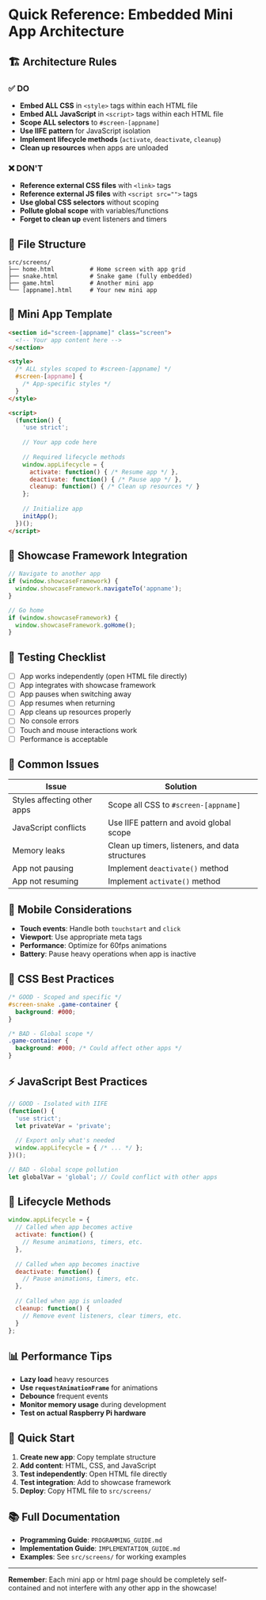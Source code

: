 # Quick Reference: Embedded Mini App Architecture

## 🏗️ Architecture Rules

### ✅ DO
- **Embed ALL CSS** in `<style>` tags within each HTML file
- **Embed ALL JavaScript** in `<script>` tags within each HTML file
- **Scope ALL selectors** to `#screen-[appname]`
- **Use IIFE pattern** for JavaScript isolation
- **Implement lifecycle methods** (`activate`, `deactivate`, `cleanup`)
- **Clean up resources** when apps are unloaded

### ❌ DON'T
- **Reference external CSS files** with `<link>` tags
- **Reference external JS files** with `<script src="">` tags
- **Use global CSS selectors** without scoping
- **Pollute global scope** with variables/functions
- **Forget to clean up** event listeners and timers

## 📁 File Structure

```
src/screens/
├── home.html          # Home screen with app grid
├── snake.html         # Snake game (fully embedded)
├── game.html          # Another mini app
└── [appname].html     # Your new mini app
```

## 🎯 Mini App Template

```html
<section id="screen-[appname]" class="screen">
  <!-- Your app content here -->
</section>

<style>
  /* ALL styles scoped to #screen-[appname] */
  #screen-[appname] {
    /* App-specific styles */
  }
</style>

<script>
  (function() {
    'use strict';
    
    // Your app code here
    
    // Required lifecycle methods
    window.appLifecycle = {
      activate: function() { /* Resume app */ },
      deactivate: function() { /* Pause app */ },
      cleanup: function() { /* Clean up resources */ }
    };
    
    // Initialize app
    initApp();
  })();
</script>
```

## 🔧 Showcase Framework Integration

```javascript
// Navigate to another app
if (window.showcaseFramework) {
  window.showcaseFramework.navigateTo('appname');
}

// Go home
if (window.showcaseFramework) {
  window.showcaseFramework.goHome();
}
```

## 🧪 Testing Checklist

- [ ] App works independently (open HTML file directly)
- [ ] App integrates with showcase framework
- [ ] App pauses when switching away
- [ ] App resumes when returning
- [ ] App cleans up resources properly
- [ ] No console errors
- [ ] Touch and mouse interactions work
- [ ] Performance is acceptable

## 🚨 Common Issues

| Issue | Solution |
|-------|----------|
| Styles affecting other apps | Scope all CSS to `#screen-[appname]` |
| JavaScript conflicts | Use IIFE pattern and avoid global scope |
| Memory leaks | Clean up timers, listeners, and data structures |
| App not pausing | Implement `deactivate()` method |
| App not resuming | Implement `activate()` method |

## 📱 Mobile Considerations

- **Touch events**: Handle both `touchstart` and `click`
- **Viewport**: Use appropriate meta tags
- **Performance**: Optimize for 60fps animations
- **Battery**: Pause heavy operations when app is inactive

## 🎨 CSS Best Practices

```css
/* GOOD - Scoped and specific */
#screen-snake .game-container {
  background: #000;
}

/* BAD - Global scope */
.game-container {
  background: #000; /* Could affect other apps */
}
```

## ⚡ JavaScript Best Practices

```javascript
// GOOD - Isolated with IIFE
(function() {
  'use strict';
  let privateVar = 'private';
  
  // Export only what's needed
  window.appLifecycle = { /* ... */ };
})();

// BAD - Global scope pollution
let globalVar = 'global'; // Could conflict with other apps
```

## 🔄 Lifecycle Methods

```javascript
window.appLifecycle = {
  // Called when app becomes active
  activate: function() {
    // Resume animations, timers, etc.
  },
  
  // Called when app becomes inactive
  deactivate: function() {
    // Pause animations, timers, etc.
  },
  
  // Called when app is unloaded
  cleanup: function() {
    // Remove event listeners, clear timers, etc.
  }
};
```

## 📊 Performance Tips

- **Lazy load** heavy resources
- **Use `requestAnimationFrame`** for animations
- **Debounce** frequent events
- **Monitor memory usage** during development
- **Test on actual Raspberry Pi hardware**

## 🚀 Quick Start

1. **Create new app**: Copy template structure
2. **Add content**: HTML, CSS, and JavaScript
3. **Test independently**: Open HTML file directly
4. **Test integration**: Add to showcase framework
5. **Deploy**: Copy HTML file to `src/screens/`

## 📚 Full Documentation

- **Programming Guide**: `PROGRAMMING_GUIDE.md`
- **Implementation Guide**: `IMPLEMENTATION_GUIDE.md`
- **Examples**: See `src/screens/` for working examples

---

**Remember**: Each mini app or html page should be completely self-contained and not interfere with any other app in the showcase!
